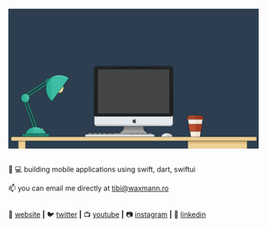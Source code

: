 <!--
[![bg][banner][website]

### Hi there, I'm Tibi

**tibiw/tibiw** is a ✨ _special_ ✨ repository because its `README.md` (this file) appears on your GitHub profile.

Here are some ideas to get you started:

- 🔭 I’m currently working on ...
- 🌱 I’m currently learning ...
- 👯 I’m looking to collaborate on ...
- 🤔 I’m looking for help with ...
- 💬 Ask me about ...
- 📫 How to reach me: ...
- 😄 Pronouns: ...
- ⚡ Fun fact: ...
-->

[![bg][banner]][website]

##

👨 💻 building mobile applications using swift, dart, swiftui

📫 you can email me directly at <a href="mailto:tibi@waxmann.ro?subject=Let's&nbsp;talk">tibi@waxmann.ro</a>



<!--
🧠 learning [svelte][svelte], [tailwind][tailwind], [fauna][fauna]  
💜 loving [react][react], [gatsby][gatsby], [styled-components][styled], [jamstack][jamstack]  

[![Top Langs](https://github-readme-stats.vercel.app/api/top-langs/?username=tibiw&layout=compact&bg_color=1B1B1B&title_color=F15951&text_color=FFFFFF)](https://github.com/anuraghazra/github-readme-stats)
-->
##

🏡 [website][website] **|** 
🐦 [twitter][twitter] **|** 
📺 [youtube][youtube] **|** 
📷 [instagram][instagram] **|** 
👔 [linkedin][linkedin]

[banner]: https://github.com/tibiw/tibiw/blob/main/header-banner.svg
[website]: https://waxmann.ro
[twitter]: https://twitter.com/tibi_w
[youtube]: https://youtube.com/c/TiborWaxmann
[instagram]: https://www.instagram.com/tibiw/
[linkedin]: https://www.linkedin.com/in/tiborwaxmann/

<!--
[react]: http://reactjs.org
[gatsby]: https://gatsbyjs.org
[styled]: https://styled-components.com
[jamstack]: https://jamstack.org
[murphee]: https://murphee.netlify.app
[svelte]: https://svelte.dev
[tailwind]: https://tailwindcss.com
[fauna]: https://fauna.com
-->
